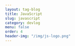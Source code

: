 ```yaml
---
layout: tag-blog
title: JavaScript
slug: javascript
category: devlog
menu: false
order: 4
header-img: "/img/js-logo.png"
---
```

